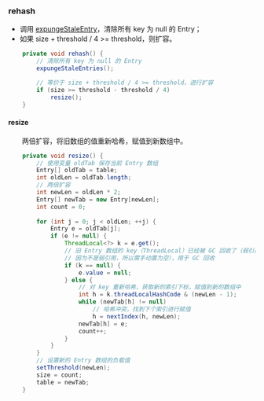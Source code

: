 ### rehash

- 调用 [expungeStaleEntry](https://github.com/martin-1992/Java-Lock-Notes/blob/master/ThreadLocal/ThreadLocalMap/expungeStaleEntry.md)，清除所有 key 为 null 的 Entry；
- 如果 size + threshold / 4 >= threshold，则扩容。

```java
    private void rehash() {
        // 清除所有 key 为 null 的 Entry
        expungeStaleEntries();

        // 等价于 size + threshold / 4 >= threshold，进行扩容
        if (size >= threshold - threshold / 4)
            resize();
    }
```

#### resize
　　两倍扩容，将旧数组的值重新哈希，赋值到新数组中。

```java
    private void resize() {
        // 使用变量 oldTab 保存当前 Entry 数组
        Entry[] oldTab = table;
        int oldLen = oldTab.length;
        // 两倍扩容
        int newLen = oldLen * 2;
        Entry[] newTab = new Entry[newLen];
        int count = 0;
        
        for (int j = 0; j < oldLen; ++j) {
            Entry e = oldTab[j];
            if (e != null) {
                ThreadLocal<?> k = e.get();
                // 旧 Entry 数组的 key（ThreadLocal）已经被 GC 回收了（弱引用），则将值置为空（
                // 因为不是弱引用，所以需手动置为空），用于 GC 回收
                if (k == null) {
                    e.value = null; 
                } else {
                    // 对 key 重新哈希，获取新的索引下标，赋值到新的数组中
                    int h = k.threadLocalHashCode & (newLen - 1);
                    while (newTab[h] != null)
                        // 哈希冲突，找到下个索引进行赋值
                        h = nextIndex(h, newLen);
                    newTab[h] = e;
                    count++;
                }
            }
        }
        // 设置新的 Entry 数组的负载值
        setThreshold(newLen);
        size = count;
        table = newTab;
    }
```